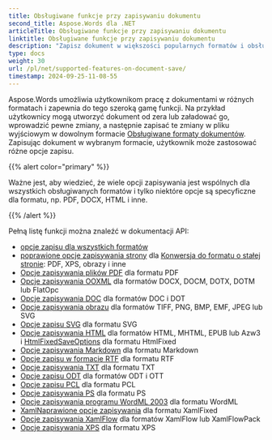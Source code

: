 ```yaml
---
title: Obsługiwane funkcje przy zapisywaniu dokumentu
second_title: Aspose.Words dla .NET
articleTitle: Obsługiwane funkcje przy zapisywaniu dokumentu
linktitle: Obsługiwane funkcje przy zapisywaniu dokumentu
description: "Zapisz dokument w większości popularnych formatów i obsługuje wiele funkcji Microsoft Word przy użyciu C#."
type: docs
weight: 30
url: /pl/net/supported-features-on-document-save/
timestamp: 2024-09-25-11-08-55
---
```


Aspose.Words umożliwia użytkownikom pracę z dokumentami w różnych formatach i zapewnia do tego szeroką gamę funkcji. Na przykład użytkownicy mogą utworzyć dokument od zera lub załadować go, wprowadzić pewne zmiany, a następnie zapisać te zmiany w pliku wyjściowym w dowolnym formacie [Obsługiwane formaty dokumentów](/words/pl/net/supported-document-formats/). Zapisując dokument w wybranym formacie, użytkownik może zastosować różne opcje zapisu.

{{% alert color="primary" %}}

Ważne jest, aby wiedzieć, że wiele opcji zapisywania jest wspólnych dla wszystkich obsługiwanych formatów i tylko niektóre opcje są specyficzne dla formatu, np. PDF, DOCX, HTML i inne.

{{% /alert %}}

Pełną listę funkcji można znaleźć w dokumentacji API:

- [opcje zapisu dla wszystkich formatów](https://reference.aspose.com/words/net/aspose.words.saving/)
- [poprawione opcje zapisywania strony](https://reference.aspose.com/words/net/aspose.words.saving/fixedpagesaveoptions/) dla [Konwersja do formatu o stałej stronie](/words/pl/net/converting-to-fixed-page-format/): PDF, XPS, obrazy i inne
- [Opcje zapisywania plików PDF](https://reference.aspose.com/words/net/aspose.words.saving/pdfsaveoptions/) dla formatu PDF
- [Opcje zapisywania OOXML](https://reference.aspose.com/words/net/aspose.words.saving/ooxmlsaveoptions/) dla formatów DOCX, DOCM, DOTX, DOTM lub FlatOpc
- [Opcje zapisywania DOC](https://reference.aspose.com/words/net/aspose.words.saving/docsaveoptions/) dla formatów DOC i DOT
- [Opcje zapisywania obrazu](https://reference.aspose.com/words/net/aspose.words.saving/imagesaveoptions/) dla formatów TIFF, PNG, BMP, EMF, JPEG lub SVG
- [Opcje zapisu SVG](https://reference.aspose.com/words/net/aspose.words.saving/svgsaveoptions/) dla formatu SVG
- [Opcje zapisywania HTML](https://reference.aspose.com/words/net/aspose.words.saving/htmlsaveoptions/) dla formatów HTML, MHTML, EPUB lub Azw3 i [HtmlFixedSaveOptions](https://reference.aspose.com/words/net/aspose.words.saving/htmlfixedsaveoptions/) dla formatu HtmlFixed
- [Opcje zapisywania Markdown](https://reference.aspose.com/words/net/aspose.words.saving/markdownsaveoptions/) dla formatu Markdown
- [Opcje zapisu w formacie RTF](https://reference.aspose.com/words/net/aspose.words.saving/rtfsaveoptions/) dla formatu RTF
- [Opcje zapisywania TXT](https://reference.aspose.com/words/net/aspose.words.saving/txtsaveoptions/) dla formatu TXT
- [Opcje zapisu ODT](https://reference.aspose.com/words/net/aspose.words.saving/odtsaveoptions/) dla formatów ODT i OTT
- [Opcje zapisu PCL](https://reference.aspose.com/words/net/aspose.words.saving/pclsaveoptions/) dla formatu PCL
- [Opcje zapisywania PS](https://reference.aspose.com/words/net/aspose.words.saving/pssaveoptions/) dla formatu PS
- [Opcje zapisywania programu WordML 2003](https://reference.aspose.com/words/net/aspose.words.saving/wordml2003saveoptions/) dla formatu WordML
- [XamlNaprawione opcje zapisywania](https://reference.aspose.com/words/net/aspose.words.saving/xamlfixedsaveoptions/) dla formatu XamlFixed
- [Opcje zapisywania XamlFlow](https://reference.aspose.com/words/net/aspose.words.saving/xamlflowsaveoptions/) dla formatów XamlFlow lub XamlFlowPack
- [Opcje zapisywania XPS](https://reference.aspose.com/words/net/aspose.words.saving/xpssaveoptions/) dla formatu XPS
